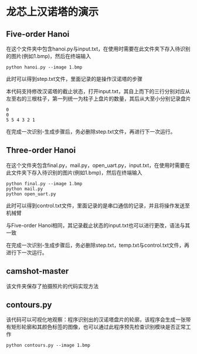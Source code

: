 # 龙芯上汉诺塔的演示
## Five-order Hanoi
在这个文件夹中包含hanoi.py与input.txt，在使用时需要在此文件夹下存入待识别的图片(例如1.bmp)，然后在终端输入

    python hanoi.py --image 1.bmp
此时可以得到step.txt文件，里面记录的是操作汉诺塔的步骤

本代码支持修改汉诺塔的截止状态，打开input.txt，其自上而下的三行分别对应从左至右的三根柱子，第一列统一为柱子上盘片的数量，其后从大至小分别记录盘片

    0
    0
    5 5 4 3 2 1
在完成一次识别-生成步骤后，务必删除step.txt文件，再进行下一次运行。
## Three-order Hanoi
在这个文件夹包含final.py，mail.py，open_uart.py，input.txt，在使用时需要在此文件夹下存入待识别的图片(例如1.bmp)，然后在终端输入

    python final.py --image 1.bmp
    python mail.py
    python open_uart.py
此时可以得到control.txt文件，里面记录的是串口通信的记录，并且将操作发送至机械臂

与Five-order Hanoi相同，其记录截止状态的input.txt也可以进行更改，语法与其一致

在完成一次识别-生成步骤后，务必删除step.txt，temp.txt与control.txt文件，再进行下一次运行。
## camshot-master
该文件夹保存了拍摄照片的代码实现方法
## contours.py
该代码可以可视化地观察：程序识别出的汉诺塔盘片的轮廓，该程序会生成一张带有矩形轮廓和其颜色标签的图像，也可以通过此程序预先检查识别模块是否正常工作
    
    python contours.py --image 1.bmp
